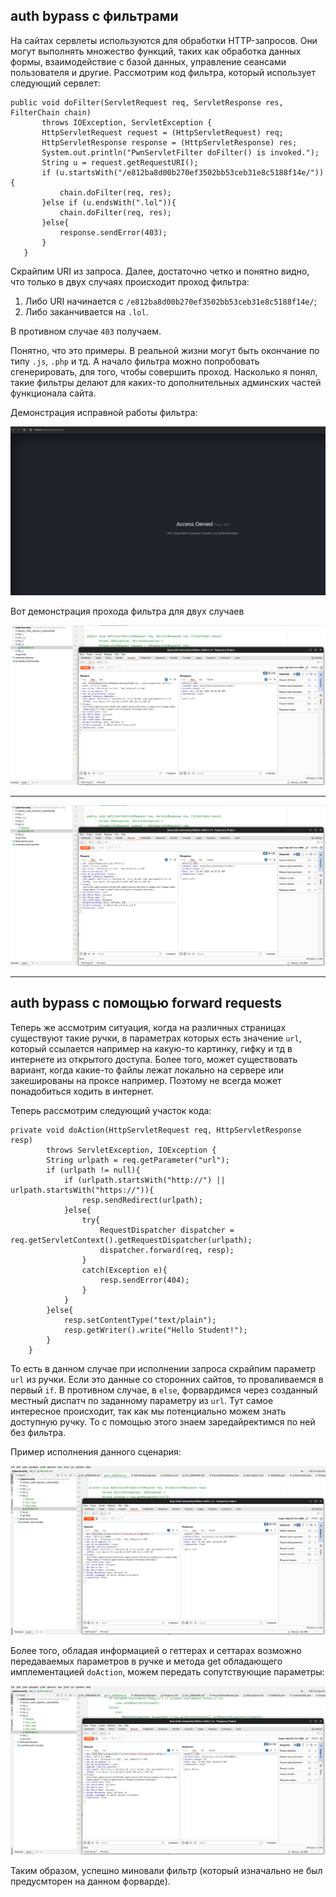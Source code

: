 ## auth bypass с фильтрами

На сайтах сервлеты используются для обработки HTTP-запросов. Они могут выполнять множество функций, таких как 
обработка данных формы, взаимодействие с базой данных, управление сеансами пользователя и другие.
Рассмотрим код фильтра, который использует следующий сервлет:

 ```
 public void doFilter(ServletRequest req, ServletResponse res, FilterChain chain)
        throws IOException, ServletException {
        HttpServletRequest request = (HttpServletRequest) req;
        HttpServletResponse response = (HttpServletResponse) res;
        System.out.println("PwnServletFilter doFilter() is invoked.");
        String u = request.getRequestURI();
        if (u.startsWith("/e812ba8d00b270ef3502bb53ceb31e8c5188f14e/")){
            chain.doFilter(req, res);
        }else if (u.endsWith(".lol")){
            chain.doFilter(req, res);
        }else{
            response.sendError(403);
        }
    }
 ```

Скрайпим URI из запроса. Далее, достаточно четко и понятно видно, что только в двух случаях происходит проход фильтра:
1. Либо URI начинается с `/e812ba8d00b270ef3502bb53ceb31e8c5188f14e/`;
2. Либо заканчивается на `.lol`.

В противном случае `403` получаем.

Понятно, что это примеры. В реальной жизни могут быть окончание по типу `.js`, `.php` и тд. А начало фильтра можно 
попробовать сгенерировать, для того, чтобы совершить проход. Насколько я понял, такие фильтры делают для каких-то 
дополнительных админских частей функционала сайта.

Демонстрация исправной работы фильтра:

![img_2.png](img_2.png)

Вот демонстрация прохода фильтра для двух случаев

![img.png](img.png)

----------------------------------

![img_1.png](img_1.png)

-----------------------------------


## auth bypass с помощью forward requests

Теперь же ассмотрим ситуация, когда на различных страницах существуют такие ручки, в параметрах которых есть значение 
`url`, который ссылается например на какую-то картинку, гифку и тд в интернете из открытого доступа. Более того, может 
существовать вариант, когда какие-то файлы лежат локально на сервере или закешированы на проксе например. Поэтому не 
всегда может понадобиться ходить в интернет.

Теперь рассмотрим следующий участок кода:

```
private void doAction(HttpServletRequest req, HttpServletResponse resp)
        throws ServletException, IOException {
        String urlpath = req.getParameter("url");
        if (urlpath != null){
            if (urlpath.startsWith("http://") || urlpath.startsWith("https://")){
                resp.sendRedirect(urlpath);
            }else{
                try{
                    RequestDispatcher dispatcher = req.getServletContext().getRequestDispatcher(urlpath);
                    dispatcher.forward(req, resp);
                }
                catch(Exception e){
                    resp.sendError(404);
                }
            }
        }else{
            resp.setContentType("text/plain");
            resp.getWriter().write("Hello Student!");
        }
    }
```

То есть в данном случае при исполнении запроса скрайпим параметр `url` из ручки.
Если это данные со сторонних сайтов, то проваливаемся в первый `if`. В противном случае, в `else`, форвардимся через 
созданный местный диспатч по заданному параметру из `url`. Тут самое интересное происходит, так как мы потенциально 
можем знать доступную ручку. То с помощью этого знаем заредайректимся по ней без фильтра.

Пример исполнения данного сценария:

![img_3.png](img_3.png)

Более того, обладая информацией о геттерах и сеттарах возможно передаваемых параметров в ручке и метода get обладающего 
имплементацией `doAction`, можем передать сопутствующие параметры:

![img_4.png](img_4.png)

Таким образом, успешно миновали фильтр (который изначально не был предусмторен на данном форварде).
